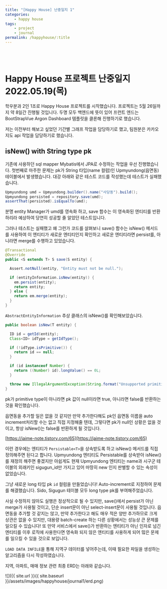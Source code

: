 ```yaml
---
title: "[Happy House] 난중일지 1"
categories:
    - happy house
tags:
    - project
    - journal
permalink: /happyhouse/:title
---
```


<br>
<br>

# Happy House 프로젝트 난중일지 2022.05.19(목)

학우분과 2인 1조로 Happy House 프로젝트를 시작했습니다. 프로젝트는 5월 26일까지 약 8일간 진행될 것입니다. 두명 모두 백엔드에 뜻이 있어 프런트 엔드는 BootStrapVue Argon Dashboard 템플릿을 클론해 진행하기로 했습니다.

저는 이전부터 해보고 싶었던 기간별 그래프 작업을 담당하기로 했고, 팀원분은 카카오 지도 api 작업을 담당하기로 했습니다.

## isNew() with String type pk

기존에 사용하던 sql mapper Mybatis에서 JPA로 수정하는 작업을 우선 진행했습니다. 첫번째로 마주한 문제는 pk가 String 타입(name 컬럼)인 Upmyundong(읍면동) 테이블에서 발생했습니다. 대강 아래와 같은 테스트 코드를 작성했는데 테스트가 실패했습니다.

```java
Upmyundong umd = Upmyundong.builder().name("사당동").build();
Upmyundong persisted = repository.save(umd);
assertThat(persisted).isEqualTo(umd);
```

분명 entity Manager가 umd를 영속화 하고, save 함수는 이 영속화된 엔티티를 반환하리라 예상하여 당연히 성공할 줄 알았던 테스트입니다.

그러나 테스트는 실패했고 왜 그런가 코드를 살펴보니 save() 함수는 isNew() 메서드를 사용하여 이 엔티티가 새로운 엔티티인지 확인하고 새로운 엔티티라면 persist를, 아니라면 merge를 수행하고 있었습니다.

```java
@Transactional
@Override
public <S extends T> S save(S entity) {

  Assert.notNull(entity, "Entity must not be null.");

  if (entityInformation.isNew(entity)) {
    em.persist(entity);
    return entity;
  } else {
    return em.merge(entity);
  }
}
```

`AbstractEntityInformation` 추상 클래스의 isNew()를 확인해보았습니다.

```java
public boolean isNew(T entity) {

  ID id = getId(entity);
  Class<ID> idType = getIdType();

  if (!idType.isPrimitive()) {
    return id == null;
  }

  if (id instanceof Number) {
    return ((Number) id).longValue() == 0L;
  }

  throw new IllegalArgumentException(String.format("Unsupported primitive id type %s!", idType));
}
```

pk가 primitive type이 아니라면 pk 값이 null이라면 true, 아니라면 false를 반환하는 것을 확인했습니다.

읍면동을 추가할 일은 없을 것 같지만 만약 추가한다해도 pk인 읍면동 이름을 auto increment처리할 수는 없고 직접 지정해줄 텐데, 그렇다면 pk가 null인 상황은 없을 것이고, 항상 isNew()는 false를 반환하게 될 것입니다.

[https://jaime-note.tistory.com/65](https://jaime-note.tistory.com/65)

이런 경우에는 엔티티가 `Persistable<T>`을 상속받도록 하고 isNew() 메서드를 직접 정의해주면 된다고 합니다. Upmyundong 엔티티도 Persistable를 상속받아 isNew()를 재정의 해주면 좋겠지만 아쉽게도 현재 Upmyundong 엔티티는 name과 시구군 테이블의 외래키인 sigugun_id만 가지고 있어 마땅히 new 인지 판별할 수 있는 속성이 없었습니다.

그냥 새로운 long 타입 pk `id` 컬럼을 만들었습니다! Auto-increment로 지정하여 문제를 해결했습니다. Sido, Sigugun 테이블 모두 long type pk를 부여해주었습니다.

사실 수정하지 않아도 실행은 정상적으로 될 수 있지만, save()에서 persist가 아닌 merge가 사용될 것이고, 단순 insert문이 아닌 select-insert문이 사용될 것입니다. 읍면동을 추가할 것 같지는 않고, 만약 추가한다고 해도 매우 적은 양만 추가하므로 크게 상관은 없을 수 있지만, 대용량 batch-create 하는 다른 상황에서는 성능상 큰 문제를 일으킬 수 있습니다! 또 만약 서비스에서 save()가 반환하는 엔티티가 아닌 인자로 넘긴 엔티티를 이후 로직에 사용한다면 영속화 되지 않은 엔티티를 사용하게 되어 많은 문제를 일으킬 수 있을 것으로 보입니다.

`LOAD DATA INFILE`을 통해 지역구 데이터를 넣어주는데, 이때 필요한 파일을 생성하는 알고리즘을 다시 작성하였습니다.

지역, 아파트, 매매 정보 관련 최종 ERD는 아래와 같습니다.

![]({{ site.url }}{{ site.baseurl }}/assets/images/happyhouse/journal1/erd.png)